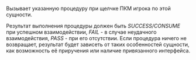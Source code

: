 Вызывает указанную процедуру при щелчке ПКМ игрока по этой сущности.

Результат выполнения процедуры должен быть _SUCCESS/CONSUME_ при успешном взаимодействии, _FAIL_ - в случае неудачного взаимодействия, _PASS_ - при его отсутствии. Если процедура ничего не возвращает, результат будет зависеть от таких особенностей сущности, как возможность её приручения или наличие привязанного интерфейса.